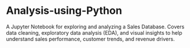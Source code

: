 # Analysis-using-Python
A Jupyter Notebook for exploring and analyzing a Sales Database. Covers data cleaning, exploratory data analysis (EDA), and visual insights to help understand sales performance, customer trends, and revenue drivers.
